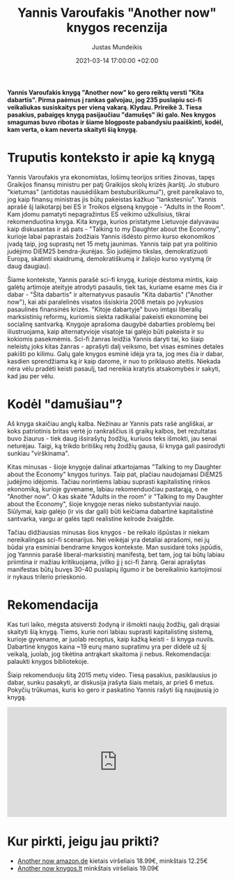﻿---
title: 'Yannis Varoufakis "Another now" knygos recenzija'
date: 2021-03-14 17:00:00 +02:00
author: Justas Mundeikis
layout: post
comments: true
citation: true
image:  /assets/2021/03/14/ban.jpg
thumbnail: /assets/2021/03/14/thumb.ban.jpg
categories:
  - Knygos
tags:
  - Yannis Varoufakis
---

**Yannis Varoufakis knygą "Another now" ko gero reiktų versti "Kita dabartis". Pirma paėmus į rankas galvojau, jog 235 puslapiu sci-fi veikaliukas susiskaitys per vieną vakarą. Klydau. Prireikė 3.  Tiesa pasakius, pabaigęs knygą pasijaučiau "damušęs" iki galo. Nes knygos smagumas buvo ribotas ir šiame blogposte pabandysiu paaiškinti, kodėl, kam verta, o kam neverta skaityti šią knygą.**<!--more-->

# Truputis konteksto ir apie ką knygą

Yannis Varoufakis yra ekonomistas, lošimų teorijos srities žinovas, tapęs Graikijos finansų ministru  per patį Graikijos skolų krizės įkarštį. Jo stuburo "kietumas" (antidotas nausėdiškam bestuburiškumui"), greit pareikalavo to, jog kaip finansų ministras jis būtų pakeistas kažkuo "lankstesniu". Yannis aprašė šį laikotarpį bei ES ir Troikos elgseną knygoje - "Adults in the Room". Kam įdomu pamatyti nepagražintus ES veikimo užkulisius, tikrai rekomenduotina knyga. Kita knyga, kurios pristatyme Lietuvoje dalyvavau kaip diskusantas ir aš pats - "Talking to my Daughter about the Economy", kurioje labai paprastais žodžiais Yannis išdėsto pirmo kurso ekonomikos įvadą taip, jog suprastų net 15 metų jaunimas. Yannis taip pat yra politinio judėjimo DiEM25 bendra-įkurėjas. Šio judėjimo tikslas, demokratizuoti Europą, skatinti skaidrumą, demokratiškumą ir žaliojo kurso vystymą (ir daug daugiau).

Šiame kontekste, Yannis parašė sci-fi knygą, kurioje dėstoma mintis, kaip galėtų artimoje ateityje atrodyti pasaulis, tiek tas, kuriame esame mes čia ir dabar - "Šita dabartis" ir alternatyvus pasaulis "Kita dabartis" ("Another now"),  kai abi paralelinės visatos išsiskiria 2008 metais po įvykusios pasaulinės finansinės krizės. "Kitoje dabartyje" buvo imtąsi liberalių marksistinių reformų, kuriomis siekta radikaliai pakeisti ekonominę bei socialinę santvarką. Knygoje aprašoma daugybė dabarties problemų bei iliustruojama, kaip alternatyvioje visatoje tai galėjo būti pakeista ir su kokiomis pasekmėmis. Sci-fi žanras leidžia Yannis daryti tai, ko šiaip neleistų joks kitas žanras - aprašyti dalį veiksmo, bet visas esmines detales pakišti po kilimu. Galų gale knygos esminė idėja yra ta, jog mes čia ir dabar, kasdien sprendžiama ką ir kaip darome, ir nuo to priklauso ateitis. Niekada nėra vėlu pradėti keisti pasaulį, tad nereikia kratytis atsakomybės ir sakyti, kad jau per vėlu.

# Kodėl "damušiau"?

Aš knyga skaičiau anglų kalba. Nežinau ar Yannis pats rašė angliškai, ar koks patriotinis britas vertė  jo rankraščius iš graikų kalbos, bet rezultatas buvo žiaurus - tiek daug išsirašytų žodžių, kuriuos teks išmokti, jau senai neturėjau. Taigi, ką trikdo britiškų retų žodžių gausa, ši knyga gali pasirodyti sunkiau "virškinama".

Kitas minusas - šioje knygoje dalinai atkartojamas "Talking to my Daughter about the Economy" knygos turinys. Taip pat, plačiau naudojamasi DiEM25 judėjimo idėjomis. Tačiau norintiems labiau suprasti kapitalistinę rinkos ekonomiką, kurioje gyvename, labiau rekomenduočiau pastarąją, o ne "Another now". O kas skaitė "Adults in the room" ir "Talking to my Daughter about the Economy", šioje knygoje neras nieko substantyviai naujo. Siūlymai, kaip galėjo (ir vis dar gali) būti keičiama dabartinė kapitalistinė santvarka, vargu ar galės tapti realistine kelrode žvaigžde.

Tačiau didžiausias minusas šios knygos - be reikalo išpūstas ir niekam nereikalingas sci-fi scenarijus. Nei veikėjai yra detaliai aprašomi, nei jų būdai yra esminiai bendrame knygos kontekste. Man susidarė toks įspūdis, jog Yannnis parašė liberal-marksistinį manifestą, bet tam, jog tai būtų labiau priimtina ir mažiau kritikuojama, įvilko jį į sci-fi žanrą. Gerai aprašytas manifestas būtų buvęs 30-40 puslapių ilgumo ir be bereikalinio kartojimosi ir nykaus trilerio prieskonio.

# Rekomendacija

Kas turi laiko, mėgsta atsiversti žodyną ir išmokti naujų žodžių, gali drąsiai skaityti šią knygą. Tiems, kurie nori labiau suprasti kapitalistinę sistemą, kurioje gyvename, ar juolab receptus, kaip kažką keisti - ši knyga nuvils. Dabartinė knygos kaina ~19 eurų mano supratimu yra per didelė už šį veikalą, juolab, jog tikėtina antrąkart skaitoma ji nebus. Rekomendacija: palaukti knygos bibliotekoje.

Šiaip rekomenduoju šitą 2015 metų video. Tiesą pasakius, pasiklausius jo dabar, sunku pasakyti, ar diskusija įrašyta šiais metais, ar prieš 6 metus. Pokyčių trūkumas, kuris ko gero ir paskatino Yannis rašyti šią naujausią jo knygą.

<div style="position: relative; overflow: hidden; padding-top: 50%;"><iframe style="position: absolute; top: 0;left: 0; width: 100%; height: 100%;border: 0;" src="https://www.youtube.com/embed/OY3Qxm6BoUI"  frameborder='0' scrolling='no' allowfullscreen></iframe></div>

# Kur pirkti, jeigu jau prikti?

* [Another now amazon.de](https://www.amazon.de/Another-Now-Dispatches-Alternative-Present/dp/1847925634/ref=sr_1_1?__mk_de_DE=%C3%85M%C3%85%C5%BD%C3%95%C3%91&dchild=1&keywords=another+now&qid=1615733653&sr=8-1) kietais viršeliais 18.99€, minkštais 12.25€
* [Another now knygos.lt](https://www.knygos.lt/lt/knygos/another-now-199p9/) minkštais viršeliais 19.09€

